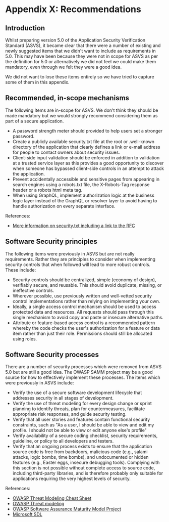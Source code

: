 # Appendix X: Recommendations

## Introduction

Whilst preparing version 5.0 of the Application Security Verification Standard (ASVS), it became clear that there were a number of existing and newly suggested items that we didn't want to include as requirements in 5.0. This may have been because they were not in scope for ASVS as per the definition for 5.0 or alternatively we did not feel we could make them mandatory, even through we felt they were a good idea.

We did not want to lose these items entirely so we have tried to capture some of them in this appendix.

## Recommended, in-scope mechanisms

The following items are in-scope for ASVS. We don't think they should be made mandatory but we would strongly recommend considering them as part of a secure application.

* A password strength meter should provided to help users set a stronger password.
* Create a publicly available security.txt file at the root or .well-known directory of the application that clearly defines a link or e-mail address for people to contact owners about security issues.
* Client-side input validation should be enforced in addition to validation at a trusted service layer as this provides a good opportunity to discover when someone has bypassed client-side controls in an attempt to attack the application.
* Prevent accidentally accessible and sensitive pages from appearing in search engines using a robots.txt file, the X-Robots-Tag response header or a robots html meta tag.
* When using GraphQL, implement authorization logic at the business logic layer instead of the GraphQL or resolver layer to avoid having to handle authorization on every separate interface.

References:

* [More information on security.txt including a link to the RFC](https://securitytxt.org/)

## Software Security principles

The following items were previously in ASVS but are not really requirements. Rather they are principles to consider when implementing security controls that when followed will lead to more robust controls. These include:

* Security controls should be centralized, simple (economy of design), verifiably secure, and reusable. This should avoid duplicate, missing, or ineffective controls.
* Wherever possible, use previously written and well-vetted security control implementations rather than relying on implementing your own.
* Ideally, a single access control mechanism should be used to access protected data and resources. All requests should pass through this single mechanism to avoid copy and paste or insecure alternative paths.
* Attribute or feature-based access control is a recommended pattern whereby the code checks the user's authorization for a feature or data item rather than just their role. Permissions should still be allocated using roles.

## Software Security processes

There are a number of security processes which were removed from ASVS 5.0 but are still a good idea. The OWASP SAMM project may be a good source for how to effectively implement these processes. The items which were previously in ASVS include:

* Verify the use of a secure software development lifecycle that addresses security in all stages of development.
* Verify the use of threat modeling for every design change or sprint planning to identify threats, plan for countermeasures, facilitate appropriate risk responses, and guide security testing.
* Verify that all user stories and features contain functional security constraints, such as "As a user, I should be able to view and edit my profile. I should not be able to view or edit anyone else's profile"
* Verify availability of a secure coding checklist, security requirements, guideline, or policy to all developers and testers.
* Verify that an ongoing process exists to ensure that the application source code is free from backdoors, malicious code (e.g., salami attacks, logic bombs, time bombs), and undocumented or hidden features (e.g., Easter eggs, insecure debugging tools). Complying with this section is not possible without complete access to source code, including third-party libraries, and is therefore probably only suitable for applications requiring the very highest levels of security.

References:

* [OWASP Threat Modeling Cheat Sheet](https://cheatsheetseries.owasp.org/cheatsheets/Threat_Modeling_Cheat_Sheet.html)
* [OWASP Threat modeling](https://owasp.org/www-community/Application_Threat_Modeling)
* [OWASP Software Assurance Maturity Model Project](https://owasp.org/www-project-samm/)
* [Microsoft SDL](https://www.microsoft.com/en-us/securityengineering/sdl/)
